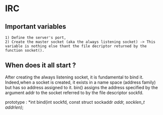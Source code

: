 # IRC

## Important variables

    1) Define the server's port,
    2) Create the master socket (aka the always listening socket) -> This variable is nothing else thant the file decriptor returned by the function socket().


## When does it all start ?

After creating the always listening socket, it is fundamental to bind it. Indeed,when a socket is created, it exists in a name space (address family) but has so address assigned to it. bin() assigns the address specified by the argument addr to the socket referred to by the file descriptor sockfd.

prototype : *int bind(int sockfd, const struct sockaddr *addr, socklen_t addrlen)*;



